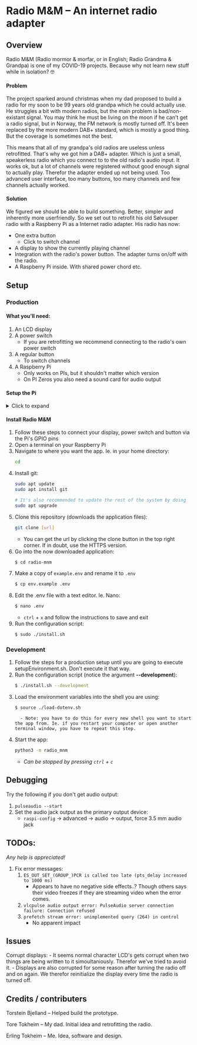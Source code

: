 # Radio M&M – An internet radio adapter

## Overview
Radio M&M (Radio mormor & morfar, or in English; Radio Grandma & Grandpa) is one of my COVID-19 projects. Because why not learn new stuff while in isolation? 🤓

#### Problem
The project sparked around christmas when my dad proposed to build a radio for my soon to be 99 years old grandpa which he could actually use. He struggles a bit with modern radios, but the main problem is bad/non-existant signal. You may think he must be living on the moon if he can't get a radio signal, but in Norway, the FM network is mostly turned off. It's been replaced by the more modern DAB+ standard, which is mostly a good thing. But the coverage is sometimes not the best.

This means that all of my grandpa's old radios are useless unless retrofitted. That's why we got him a DAB+ adapter. Which is just a small, speakerless radio which you connect to to the old radio's audio input. It works ok, but a lot of channels were registered without good enough signal to actually play. Therefor the adapter ended up not being used. Too advanced user interface, too many buttons, too many channels and few channels actually worked.

#### Solution
We figured we should be able to build something. Better, simpler and inherently more userfriendly. So we set out to retrofit his old Sølvsuper radio with a Raspberry Pi as a Internet radio adapter. His radio has now:
   - One extra button
      - Click to switch channel
   - A display to show the currently playing channel
   - Integration with the radio's power button. The adapter turns on/off with the radio.
   - A Raspberry Pi inside. With shared power chord etc.

## Setup
### Production
#### What you'll need:
   1. An LCD display
   2. A power switch
      - If you are retrofitting we recommend connecting to the radio's own power switch
   3. A regular button
      - To switch channels
   4. A Raspberry Pi
      - Only works on PIs, but it shouldn't matter which version
      - On PI Zeros you also need a sound card for audio output

#### Setup the Pi
<details>
   <summary>Click to expand</summary>
   
   1. Download any version of Raspbian Buster
      - We recommend the Lite version
      - Should work with any Linux distribution, but this is not tested at all. If you do, you might have to edit the `install.sh` script, but otherwise it should run fine.
   2. Follow their [installation guide](https://www.raspberrypi.org/documentation/installation/installing-images/README.md), but **do not boot it** before reading the next step
   3. (Skip this if you are connecting to the Internet via a cable). If you don't want to connect an external display to setup WIFI, follow these steps to make the PI automatically connect to your local network after starting up:
      1. Open the `boot` partition on the newly formatted SD-card
      2. Create a new file named: `wpa_supplicant.conf`.
      3. Open this file in any editor and add the following:
         ```
         country=NO # Your 2-digit country code
         network={
            ssid="YOUR_NETWORK_NAME"
            psk="YOUR_PASSWORD"
         }
         ```
         - Note: for unsecured networks, replace `psk="YOUR_PASSWORD` with `key_mgmt=NONE`
   4. Enable ssh:
      1. Also in the `boot` partition on the Raspbian sd-card
      2. Create a new file named: `ssh`
         - Note that the file shouldn't have any file extension or content.
   5. Boot the PI and wait for it to start (about 2 minutes)
   6. Get the IP-address of the PI:
      - Option one:
         1. Open a terminal
            - Windows:
               1. Open CMD or PowerShell
            - Linux:
               1. `ctrl` + `alt` + `t`
         2. Type the following:
            ```sh
            ping raspberrypi.local
            ```
               - Press `ctrl` + `c` to stop pinging.
         3. If you get a reply, the output should contain your PI's IP. Copy it.
      - Option two:
         1. Open your router's administration page and look for the pi in it's device list.
            - Note that not all routers supports this
   7. Open a terminal
      - Windows:
         1. PowerShell, not CMD
      - Linux:
         1. `ctrl` + `alt` + `t`
   8. Type the following:
      ```sh
      ssh pi@[ip address]
      ```
      - Hit enter and type your password (probably `raspberry`)
   
You should now be connected to the Raspberry and can proceed to the next section on how to install the actual application!
</details>   

#### Install Radio M&M
   1. Follow these steps to connect your display, power switch and button via the Pi's GPIO pins
   2. Open a terminal on your Raspberry Pi
   3. Navigate to where you want the app. Ie. in your home directory:
      ```bash
      cd
      ```
   4. Install git:
      ```bash
      sudo apt update
      sudo apt install git
      
      # It's also recommended to update the rest of the system by doing
      sudo apt upgrade
      ```
   5. Clone this repository (downloads the application files):
      ```bash
      git clone [url]
      ```
         - You can get the url by clicking the clone button in the top right corner. If in doubt, use the HTTPS version.
   6. Go into the now downloaded application:
      ```bash
      $ cd radio-mnm
      ```
   7. Make a copy of `example.env` and rename it to `.env`
      ```bash
      $ cp env.example .env
      ```
   8. Edit the .env file with a text editor. Ie. Nano:
      ```bash
      $ nano .env
      ```
         - `ctrl` + `x` and follow the instructions to save and exit
   9. Run the configuration script:
      ```bash
      $ sudo ./install.sh
      ```

### Development

   1. Follow the steps for a production setup until you are going to execute  setupEnvironment.sh. Don't execute it that way.
   2. Run the configuration script (notice the argument **--development**):
         ```bash
         $ ./install.sh --development
         ```
   3. Load the environment variables into the shell you are using:
         ```bash
         $ source ./load-dotenv.sh
         ```
            - Note: you have to do this for every new shell you want to start the app from. Ie. if you restart your computer or open another terminal window, you have to repeat this step.
   4. Start the app:
      ```bash
      python3 -m radio_mnm
      ```
      - _Can be stopped by pressing `ctrl` + `c`_


## Debugging
Try the following if you don't get audio output:
 1. `pulseaudio --start`
 2. Set the audio jack output as the primary output device:
    - `raspi-config` -> advanced -> audio -> output, force 3.5 mm audio jack

## TODOs:

_Any help is appreciated!_

   1. Fix error messages:
      1. `ES_OUT_SET_(GROUP_)PCR is called too late (pts_delay increased to 1000 ms)`
         - Appears to have no negative side effects..? Though others says their video freezes if they are streaming video when the error comes.
      2. `vlcpulse audio output error: PulseAudio server connection failure: Connection refused`
      3. `prefetch stream error: unimplemented query (264) in control`
         - No apparent impact

## Issues

Corrupt displays:
    - It seems normal character LCD's gets corrupt when two things are being written to it simoultaniously. Therefor we've tried to avoid it.
    - Displays are also corrupted for some reason after turning the radio off and on again. We therefor reinitialize the display every time the radio is turned off.

## Credits / contributers
Torstein Bjelland – Helped build the prototype.

Tore Tokheim – My dad. Initial idea and retrofitting the radio.

Erling Tokheim – Me. Idea, software and design.